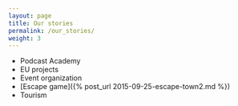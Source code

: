```yaml
---
layout: page
title: Our stories
permalink: /our_stories/
weight: 3
---
```


* Podcast Academy
* EU projects
* Event organization
* [Escape game]({% post_url 2015-09-25-escape-town2.md %}) 
* Tourism 
